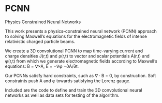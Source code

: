 # PCNN
Physics Constrained Neural Networks

This work presents a physics-constrained neural network (PCNN) approach to solving Maxwell’s equations for the electromagnetic fields of intense relativistic charged particle beams. 

We create a 3D convolutional PCNN to map time-varying current and charge densities J(r,t) and ρ(r,t) to vector and scalar potentials A(r,t) and φ(r,t) from which we generate electromagnetic fields according to Maxwell’s equations: 
B = ∇×A, 
E = −∇φ −∂A/∂t. 

Our PCNNs satisfy hard constraints, such as ∇ · B = 0, by construction. Soft constraints push A and φ towards satisfying the Lorenz gauge.

Included are the code to define and train the 3D convolutional neural networks as well as data sets for testing of the algorithm.

